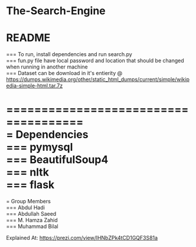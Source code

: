 # The-Search-Engine  
README  
=================================  


=== To run, install dependencies and run search.py  
=== fun.py file have local password and location that should be changed when running in another machine  
=== Dataset can be download in it's entierity @ https://dumps.wikimedia.org/other/static_html_dumps/current/simple/wikipedia-simple-html.tar.7z  

=====================================  
= Dependencies  
=== pymysql  
=== BeautifulSoup4  
=== nltk  
=== flask  
=====================================  

= Group Members  
=== Abdul Hadi  
=== Abdullah Saeed  
=== M. Hamza Zahid  
=== Muhammad Bilal  

Explained At: https://prezi.com/view/lHNbZPk4tCD1GQF3S81a  

